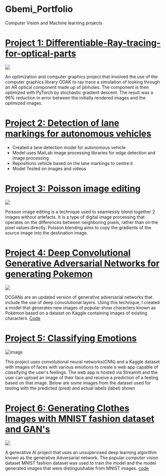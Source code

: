 # Gbemi_Portfolio
Computer Vision and Machine learning projects

# [Project 1: Differentiable-Ray-tracing-for-optical-parts](https://github.com/Gbemi123/Differentiable-Ray-tracing-for-optical-parts)

<img align="centre" src="https://github.com/Gbemi123/Gbemi_Portfolio/assets/92171342/9ac77260-1bd3-42ec-ad7b-67a11ffa8d4b-.png">

An optimization and computer graphics project that involved the use of the computer graphics library ODAK
to ray trace a simulation of looking through an AR optical component made up of pinholes. The component is 
then optimized with PyTorch by stochastic gradient descent. The result was a 96% reduction in error between 
the initially rendered images and the optimized images.


# [Project 2: Detection of lane markings for autonomous vehicles](https://github.com/Gbemi123/Lane-marking-detection)
- Created a lane detection model for autonomous vehicle
- Model uses MatLab image processing libraries for edge detection and image processing
- Repositions vehicle based on the lane markings to centre it
- Model Tested on images and videos

# [Project 3: Poisson image editing](https://github.com/Gbemi123/Poisson-Editing)

  <img align ="centre" src="https://github.com/Gbemi123/Gbemi_Portfolio/assets/92171342/7ff270a4-f467-4533-b9a7-b049c5242dc8-.png">

Poisson image editing is a technique used to seamlessly blend together 2 images without artefacts. It is a type of digital image processing that operates on the differences between neighboring pixels, rather than on the pixel values directly. Poisson blending aims to copy the gradients of the source image into the destination image. 


# [Project 4: Deep Convolutional Generative Adversarial Networks for generating Pokemon](https://gakinolaalli.medium.com/generating-pokemon-with-dcgans-deep-convolutional-generative-adversarial-networks-79407630c10a)

<img align= "centre" src ="https://github.com/Gbemi123/Gbemi_Portfolio/assets/92171342/3a1ef536-dd86-45dd-9647-c09ee0f2e132-.png">

DCGANs are an updated version of generative adversarial networks that include the use of 
deep convolutional layers. Using this technique, I created a model that generates new images
of popular show characters known as Pokémon based on a dataset on Kaggle containing
images of existing characters. [Code](https://github.com/Gbemi123/DCGAN-for-generating-pokemon)



# [Project 5: Classifying Emotions](https://github.com/Gbemi123/Classifying-Emotions)

![image](https://github.com/Gbemi123/Gbemi_Portfolio/assets/92171342/5b9078f6-4a28-44c0-9c5c-2c66adfccbda)

This project uses convolutional neural networks(CNN) and a Kaggle dataset with images of faces with various emotions to create a web app capable of classifying the user's feelings.
The web app is hosted via Streamlit and the user can upload an image of their face and receive a prediction of a feeling based on that image. Below are some images from the dataset used for testing with the predicted (pred) and actual labels (label) shown


# [Project 6: Generating Clothes Images with MNIST fashion dataset and GAN's](https://gakinolaalli.medium.com/generative-adversarial-networks-gans-with-mnist-fashion-dataset-42b076112a06)

  <img align="centre" src ="https://github.com/Gbemi123/Gbemi_Portfolio/assets/92171342/a2811d80-3440-41e6-9e00-f4e69a16aa7f-.png">

A generative AI project that uses an unsupervised deep learning algorithm known as the generative Adversarial network. The popular computer vision dataset MNIST fashion dataset was used to train the model and the model generated images that were distinguishable from MNIST images. [code](https://github.com/Gbemi123/GANs-with-MNIST-Fashion-dataset)




